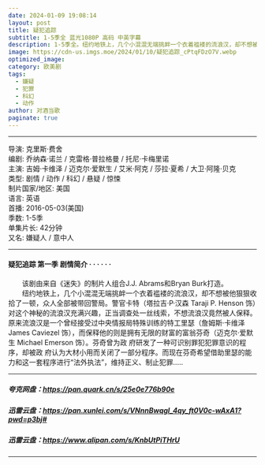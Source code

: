 ```yaml
---
date: 2024-01-09 19:08:14
layout: post
title: 疑犯追踪
subtitle: 1-5季全 蓝光1080P 高码 中英字幕
description: 1-5季全。纽约地铁上，几个小混混无端挑衅一个衣着褴褛的流浪汉，却不想被他狠狠收拾了一顿，众人全部被带回警局。警官卡特对这个神秘的流浪汉充满兴趣，正当调查处一丝线索，不想流浪汉竟然被人保释。原来流浪汉是一个曾经接受过中央情报局特殊训练的特工里瑟...
image: https://cdn-us.imgs.moe/2024/01/10/疑犯追踪_cPtqFDzO7V.webp
optimized_image: 
category: 欧美剧
tags:
  - 嫌疑
  - 犯罪
  - 科幻
  - 动作
author: 对酒当歌
paginate: true
---
```


---

导演: 克里斯·费舍  
编剧: 乔纳森·诺兰 / 克雷格·普拉格曼 / 托尼·卡梅里诺  
主演: 吉姆·卡维泽 / 迈克尔·爱默生 / 艾米·阿克 / 莎拉·夏希 / 大卫·阿隆·贝克  
类型: 剧情 / 动作 / 科幻 / 悬疑 / 惊悚  
制片国家/地区: 美国  
语言: 英语  
首播: 2016-05-03(美国)  
季数: 1-5季  
单集片长: 42分钟  
又名: 嫌疑人 / 意中人  

---

#### 疑犯追踪 第一季 剧情简介 · · · · · ·

　　该剧由来自《迷失》的制片人组合J.J. Abrams和Bryan Burk打造。  
　　纽约地铁上，几个小混混无端挑衅一个衣着褴褛的流浪汉，却不想被他狠狠收拾了一顿，众人全部被带回警局。警官卡特（塔拉吉·P·汉森 Taraji P. Henson 饰）对这个神秘的流浪汉充满兴趣，正当调查处一丝线索，不想流浪汉竟然被人保释。原来流浪汉是一个曾经接受过中央情报局特殊训练的特工里瑟（詹姆斯·卡维泽 James Caviezel 饰），而保释他的则是拥有无限的财富的富翁芬奇（迈克尔·爱默生 Michael Emerson 饰）。芬奇曾为政 府研发了一种可识别罪犯犯罪意识的程序，却被政 府认为大材小用而关闭了一部分程序。而现在芬奇希望借助里瑟的能力和这一套程序进行“法外执法”，维持正义、制止犯罪.....

---

##### 夸克网盘：<https://pan.quark.cn/s/25e0e776b90e>

##### 迅雷云盘：<https://pan.xunlei.com/s/VNnnBwqgl_4qy_ft0V0c-wAxA1?pwd=p3bj#>

##### 迅雷云盘：<https://www.alipan.com/s/KnbUtPiTHrU>

---
